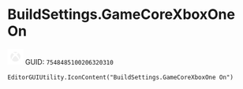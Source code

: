 # BuildSettings.GameCoreXboxOne On
![](/img/BuildSettings.GameCoreXboxOne%20On.png)
GUID: `7548485100206320310`
```
EditorGUIUtility.IconContent("BuildSettings.GameCoreXboxOne On")
```
